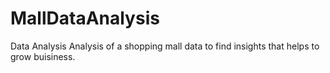 # MallDataAnalysis
Data Analysis
Analysis of a shopping mall data to find insights that helps to grow buisiness.
